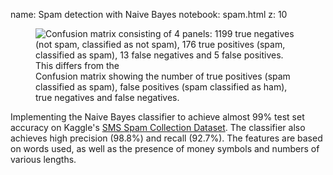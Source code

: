name: Spam detection with Naive Bayes
notebook: spam.html
z: 10

<figure>
<img src="{{ url_for('static', filename='img/dsml/spam-confusion-matrix.png') }}"
     alt="Confusion matrix consisting of 4 panels: 1199 true negatives (not spam, classified as not spam), 176 true positives (spam, classified as spam), 13 false negatives and 5 false positives. This differs from the "
     class="centered">
<figcaption>Confusion matrix showing the number of true positives (spam classified as spam), false positives (spam classified as ham), true negatives and false negatives.</figcaption>
</figure>

Implementing the Naive Bayes classifier to achieve almost 99% test set accuracy on Kaggle's [SMS Spam Collection Dataset](https://www.kaggle.com/datasets/uciml/sms-spam-collection-dataset/). The classifier also achieves high precision (98.8%) and recall (92.7%). The features are based on words used, as well as the presence of money symbols and numbers of various lengths.

